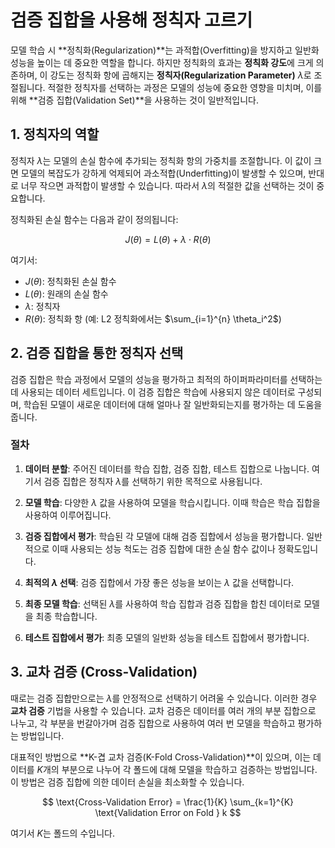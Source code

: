 # 검증 집합을 사용해 정칙자 고르기

모델 학습 시 **정칙화(Regularization)**는 과적합(Overfitting)을 방지하고 일반화 성능을 높이는 데 중요한 역할을 합니다. 하지만 정칙화의 효과는 **정칙화 강도**에 크게 의존하며, 이 강도는 정칙화 항에 곱해지는 **정칙자(Regularization Parameter)** $\lambda$로 조절됩니다. 적절한 정칙자를 선택하는 과정은 모델의 성능에 중요한 영향을 미치며, 이를 위해 **검증 집합(Validation Set)**을 사용하는 것이 일반적입니다.

## 1. 정칙자의 역할

정칙자 $\lambda$는 모델의 손실 함수에 추가되는 정칙화 항의 가중치를 조절합니다. 이 값이 크면 모델의 복잡도가 강하게 억제되어 과소적합(Underfitting)이 발생할 수 있으며, 반대로 너무 작으면 과적합이 발생할 수 있습니다. 따라서 $\lambda$의 적절한 값을 선택하는 것이 중요합니다.

정칙화된 손실 함수는 다음과 같이 정의됩니다:

$$
J(\theta) = L(\theta) + \lambda \cdot R(\theta)
$$

여기서:
- $J(\theta)$: 정칙화된 손실 함수
- $L(\theta)$: 원래의 손실 함수
- $\lambda$: 정칙자
- $R(\theta)$: 정칙화 항 (예: L2 정칙화에서는 $\sum_{i=1}^{n} \theta_i^2$)

## 2. 검증 집합을 통한 정칙자 선택

검증 집합은 학습 과정에서 모델의 성능을 평가하고 최적의 하이퍼파라미터를 선택하는 데 사용되는 데이터 세트입니다. 이 검증 집합은 학습에 사용되지 않은 데이터로 구성되며, 학습된 모델이 새로운 데이터에 대해 얼마나 잘 일반화되는지를 평가하는 데 도움을 줍니다.

### 절차

1. **데이터 분할**: 주어진 데이터를 학습 집합, 검증 집합, 테스트 집합으로 나눕니다. 여기서 검증 집합은 정칙자 $\lambda$를 선택하기 위한 목적으로 사용됩니다.

2. **모델 학습**: 다양한 $\lambda$ 값을 사용하여 모델을 학습시킵니다. 이때 학습은 학습 집합을 사용하여 이루어집니다.

3. **검증 집합에서 평가**: 학습된 각 모델에 대해 검증 집합에서 성능을 평가합니다. 일반적으로 이때 사용되는 성능 척도는 검증 집합에 대한 손실 함수 값이나 정확도입니다.

4. **최적의 $\lambda$ 선택**: 검증 집합에서 가장 좋은 성능을 보이는 $\lambda$ 값을 선택합니다.

5. **최종 모델 학습**: 선택된 $\lambda$를 사용하여 학습 집합과 검증 집합을 합친 데이터로 모델을 최종 학습합니다.

6. **테스트 집합에서 평가**: 최종 모델의 일반화 성능을 테스트 집합에서 평가합니다.

## 3. 교차 검증 (Cross-Validation)

때로는 검증 집합만으로는 $\lambda$를 안정적으로 선택하기 어려울 수 있습니다. 이러한 경우 **교차 검증** 기법을 사용할 수 있습니다. 교차 검증은 데이터를 여러 개의 부분 집합으로 나누고, 각 부분을 번갈아가며 검증 집합으로 사용하여 여러 번 모델을 학습하고 평가하는 방법입니다.

대표적인 방법으로 **K-겹 교차 검증(K-Fold Cross-Validation)**이 있으며, 이는 데이터를 $K$개의 부분으로 나누어 각 폴드에 대해 모델을 학습하고 검증하는 방법입니다. 이 방법은 검증 집합에 의한 데이터 손실을 최소화할 수 있습니다.

$$
\text{Cross-Validation Error} = \frac{1}{K} \sum_{k=1}^{K} \text{Validation Error on Fold } k
$$

여기서 $K$는 폴드의 수입니다.
